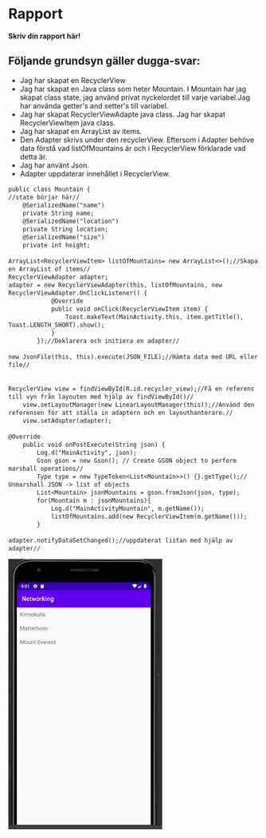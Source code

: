 
# Rapport

**Skriv din rapport här!**



## Följande grundsyn gäller dugga-svar:

- Jag har skapat en RecyclerView
- Jag har skapat en Java class som heter Mountain. I Mountain har jag skapat class state, jag använd  privat nyckelordet till varje variabel.Jag har använda getter's and setter's till variabel.
- Jag har skapat RecyclerViewAdapte java class. Jag har skapat RecyclerViewItem java class.
- Jag har skapat en ArrayList av items.
- Den Adapter skrivs under den recyclerView. Eftersom i Adapter behöve data förstå vad listOfMountains är och i RecyclerView förklarade vad detta är.
- Jag har använt Json.
- Adapter uppdaterar innehållet i RecyclerView.




```
public class Mountain {
//state börjar här//
    @SerializedName("name")
    private String name;
    @SerializedName("location")
    private String location;
    @SerializedName("size")
    private int height;
    
ArrayList<RecyclerViewItem> listOfMountains= new ArrayList<>();//Skapa en ArrayList of items//
RecyclerViewAdapter adapter;
adapter = new RecyclerViewAdapter(this, listOfMountains, new RecyclerViewAdapter.OnClickListener() {
            @Override
            public void onClick(RecyclerViewItem item) {
                Toast.makeText(MainActivity.this, item.getTitle(), Toast.LENGTH_SHORT).show();
            }
        });//Deklarera och initiera en adapter//
    
new JsonFile(this, this).execute(JSON_FILE);//Hämta data med URL eller file//


RecyclerView view = findViewById(R.id.recycler_view);//Få en referens till vyn från layouten med hjälp av findViewById()//
    view.setLayoutManager(new LinearLayoutManager(this));//Använd den referensen för att ställa in adaptern och en layouthanterare.//
    view.setAdapter(adapter);

@Override
    public void onPostExecute(String json) {
        Log.d("MainActivity", json);
        Gson gson = new Gson(); // Create GSON object to perform marshall operations//
        Type type = new TypeToken<List<Mountain>>() {}.getType();// Unmarshall JSON -> list of objects
        List<Mountain> jsonMountains = gson.fromJson(json, type);
        for(Mountain m : jsonMountains){
            Log.d("MainActivityMountain", m.getName());
            listOfMountains.add(new RecyclerViewItem(m.getName()));
        }

adapter.notifyDataSetChanged();//uppdaterat listan med hjälp av adapter//
```



![](mobiljson.png)


